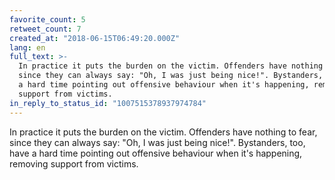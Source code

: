 ```yaml
---
favorite_count: 5
retweet_count: 7
created_at: "2018-06-15T06:49:20.000Z"
lang: en
full_text: >-
  In practice it puts the burden on the victim. Offenders have nothing to fear,
  since they can always say: "Oh, I was just being nice!". Bystanders, too, have
  a hard time pointing out offensive behaviour when it's happening, removing
  support from victims.
in_reply_to_status_id: "1007515378937974784"
---
```


In practice it puts the burden on the victim. Offenders have nothing to fear,
since they can always say: "Oh, I was just being nice!". Bystanders, too, have a
hard time pointing out offensive behaviour when it's happening, removing support
from victims.
